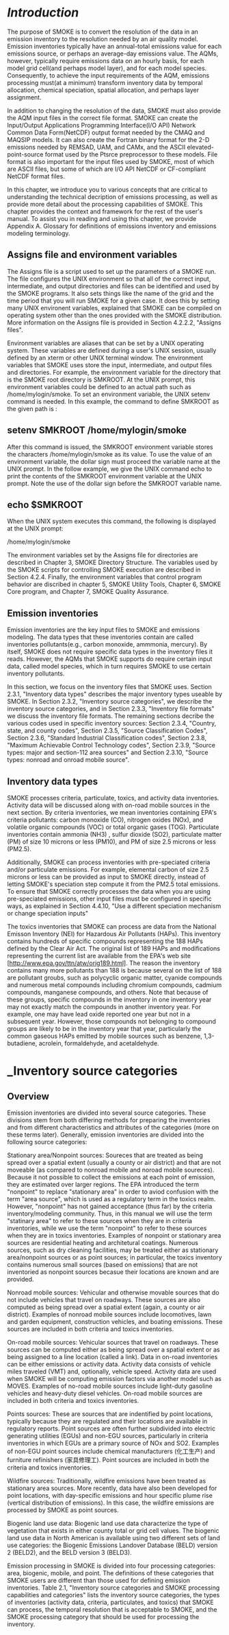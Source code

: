 # _Introduction_

The purpose of SMOKE is to convert the resolution of the data in an emission inventory to the resolution needed by an air quality model. Emission inventories typically have an annual-total emissions value for each emissions source, or perhaps an average-day emissions value. The AQMs, however, typically require emissions data on an hourly basis, for each model grid cell(and perhaps model layer), and for each model species. Consequently, to achieve the input requirements of the AQM, emissions processing must(at a minimum) transform inventory data by temporal allocation, chemical speciation, spatial allocation, and perhaps layer assignment.

In addition to changing the resolution of the data, SMOKE must also provide the AQM input files in the correct file format. SMOKE can create the Input/Output Applications Programming Interface(I/O API) Network Common Data Form(NetCDF) output format needed by the CMAQ and MAQSIP models. It can also create the Fortran binary format for the 2-D emissions needed by REMSAD, UAM, and CAMx, and the ASCII elevated-point-source format used by the Ptsrce preprocessor to these models. File format is also important for the input files used by SMOKE, most of which are ASCII files, but some of which are I/O API NetCDF or CF-compliant NetCDF format files.

In this chapter, we introduce you to various concepts that are critical to understanding the technical decription of emissions processing, as well as provide more detail about the processing capabilities of SMOKE. This chapter provides the context and framework for the rest of the user's manual. To assist you in reading and using this chapter, we provide Appendix A. Glossary for definitions of emissions inventory and emissions modeling terminology.

## Assigns file and environment variables

The Assigns file is a script used to set up the parameters of a SMOKE run. The file configures the UNIX environment so that all of the correct input, intermediate, and output directories and files can be identified and used by the SMOKE programs. It also sets things like the name of the grid and the time period that you will run SMOKE for a given case. It does this by setting many UNIX environent variables, explained that SMOKE can be compiled on operating system other than the ones provided with the SMOKE distribution. More information on the Assigns file is provided in Section 4.2.2.2, "Assigns files".

Environment variables are aliases that can be set by a UNIX operating system. These variables are defined during a user's UNIX session, usually defined by an xterm or other UNIX terminal window. The environment variables that SMOKE uses store the input, intermediate, and output files and directories. For example, the environment variable for the directory that is the SMOKE root directory is SMKROOT. At the UNIX prompt, this environment variables could be defined to an actual path such as /home/mylogin/smoke. To set an environment variable, the UNIX setenv command is needed. In this example, the command to define SMKROOT as the given path is :

## setenv SMKROOT /home/mylogin/smoke 

After this command is issued, the SMKROOT environment variable stores the characters /home/mylogin/smoke as its value. To use the value of an environment variable, the dollar sign must proceed the variable name at the UNIX prompt. In the follow example, we give the UNIX command echo to print the contents of the SMKROOT environment variable at the UNIX prompt. Note the use of the dollar sign before the SMKROOT variable name.

## echo $SMKROOT

When the UNIX system executes this command, the following is displayed at the UNIX prompt:

/home/mylogin/smoke

The environment variables set by the Assigns file for directories are described in Chapter 3, SMOKE Directory Structure. The variables used by the SMOKE scripts for controlling SMOKE execution are described in Section 4.2.4. Finally, the environment variables that control program behavior are discribed in chapter 5, SMOKE Utility Tools, Chapter 6, SMOKE Core program, and Chapter 7, SMOKE Quality Assurance.

## Emission inventories

Emission inventories are the key input files to SMOKE and emissions modeling. The data types that these inventories contain are called inventories pollutants(e.g., carbon monoxide, ammmonia, mercury). By itself, SMOKE does not require specific data types in the inventory files it reads. However, the AQMs that SMOKE supports do require certain input data, called model species, which in turn requires SMOKE to use certain inventory pollutants.

In this section, we focus on the inventory files that SMOKE uses. Section 2.3.1, "Inventory data types" describes the major inventory types useable by SMOKE. In Section 2.3.2, "Inventory source categories", we describe the inventory source categories, and in Section 2.3.3, "Inventory file formats" we discuss the inventory file formats. The remaining sections decribe the various codes used in specific inventory sources: Section 2.3.4, "Country, state, and county codes", Section 2.3.5, "Source Classification Codes", Section 2.3.6, "Standard Industrial Classification codes", Section 2.3.8, "Maximum Achievable Control Technology codes", Section 2.3.9, "Source types: major and section-112 area sources" and Section 2.3.10, "Source types: nonroad and onroad mobile source".

## Inventory data types

SMOKE processes criteria, particulate, toxics, and activity data inventories. Activity data will be discussed along with on-road mobile sources in the next section. By criteria inventories, we mean inventories containing EPA's criteria pollutants: carbon monoxide (CO), nitrogen oxides (NOx), and volatile organic compounds (VOC) or total organic gases (TOG). Particulate inventories contain ammonia (NH3)
, sulfur dioxide (SO2), particulate matter (PM) of size 10 microns or less (PM10), and PM of size 2.5 microns or less (PM2.5).

Additionally, SMOKE can process inventories with pre-speciated criteria and/or particulate emissions. For example, elemental carbon of size 2.5 microns or less can be provided as input to SMOKE directly, instead of letting SMOKE's speciation step compute it from the PM2.5 total emissions. To ensure that SMOKE correctly processes the data when you are using pre-speciated emissions, other input files must be configured in specific ways, as explained in Section 4.4.10, "Use a different speciation mechanism or change speciation inputs"

The toxics inventories that SMOKE can process are data from the National Emisson Inventory (NEI) for Hazardous Air Pollutants (HAPs). This inventory contains hundreds of specific compounds representing the 188 HAPs defined by the Clear Air Act. The original list of 189 HAPs and modifications representing the current list are available from the EPA's web site [http://www.epa.gov/ttn/atw/orig189.html]. The reason the inventory contains many more pollutants than 188 is because several on the list of 188 are pollutant groubs, such as polycyclic organic matter, cyanide compounds and numerous metal compounds including chromium compounds, cadmium compounds, manganese compounds, and others. Note that because of these groups, specific compounds in the inventory in one inventory year may not exactly match the compounds in another inventory year. For example, one may have lead oxide reported one year but not in a subsequent year. However, those compounds not belonging to compound groups are likely to be in the inventory year that year, particularly the common gaseous HAPs emitted by mobile sources such as benzene, 1,3-butadiene, acrolein, formaldehyde, and acetaldehyde.

# _Inventory source categories

## Overview

Emission inventories are divided into several source categories. These divisions stem from both differing methods for preparing the inventories and from different characteristics and attributes of the categories (more on these terms later). Generally, emission inventories are divided into the following source categories:

 Stationary area/Nonpoint sources: Soureces that are treated as being spread over a spatial extent (usually a county or air district) and that are not moveable (as compared to nonroad mobile and noroad mobile soureces). Because it not possible to collect the emissions at each point of emission, they are estimated over larger regions. The EPA introduced the term "nonpoint" to replace "stationary area" in order to aviod confusion with the term "area source", which is used as a regulatory term in the toxics realm. However, "nonpoint" has not gained acceptance (thus far) by the criteria inventory/modeling community. Thus, in this manual we will use the term "statinary area" to refer to these sources when they are in criteria inventories, while we use the term "nonpoint" to refer to these sources when they are in toxics inventories. Examples of nonpoint or stationary area sources are residential heating and architetural coatings. Numerous sources, such as dry cleaning facilities, may be treated either as stationary area/nonpoint sources or as point sources; in particular, the toxics inventory contains numerous small sources (based on emissions) that are not inventoried as nonpoint sources becasue their locations are known and are provided.
 
 Nonroad mobile sources: Vehicular and otherwise movable sources that do not include vehicles that travel on roadways. These sources are also computed as being spread over a spatial extent (again, a county or air district). Examples of nonroad mobile sources include locomotives, lawn and garden equipment, construction vehicles, and boating emissions. These sources are included in both criteria and toxics inventories.
 
 On-road mobile sources: Vehicular sources that travel on roadways. These sources can be computed either as being spread over a spatial extent or as being assigned to a line location (called a link). Data in on-road inventories can be either emissions or activity data. Activity data consists of vehicle miles traveled (VMT) and, optionally, vehicle speed. Activity data are used when SMOKE will be computing emission factors via another model such as MOVES. Examples of no-road mobile sources include light-duty gasoline vehicles and heavy-duty diesel vehicles. On-road mobile sources are included in both criteria and toxics inventories.
 
 Points sources: These are sources that are indentified by point locations, typically because they are regulated and their locations are available in regulatory reports. Point sources are often further subdivided into electric generating utilities (EGUs) and non-EGU sources, particularly in criteria inventories in which EGUs are a primary source of NOx and SO2. Examples of non-EGU point sources include chemical manufacturers (化工生产) and furniture refinishers (家具修理工). Point sources are included in both the criteria and toxics inventories.
 
 Wildfire sources: Traditionally, wildfire emissions have been treated as stationary area sources. More recently, data have also been developed for point locations, with day-specific emissions and hour specific plume rise (vertical distribution of emissions). In this case, the wildfire emissions are processed by SMOKE as point sources.
 
 Biogenic land use data: Biogenic land use data characterize the type of vegetation that exists in either county total or grid cell values. The biogenic land use data in North American is available using two different sets of land use categories: the Biogenic Emissions Landover Database (BELD) version 2 (BELD2), and the BELD version 3 (BELD3).
 
 Emission processing in SMOKE is divided into four processing categories: area, biogenic, mobile, and point. The definitions of these categories that SMOKE users are different than those used for defining emission inventories. Table 2.1, "Inventory source categories and SMOKE processing capabilities and categories" lists the inventory source categories, the types of inventories (activity data, criteria, particulates, and toxics) that SMOKE can process, the temporal resolution that is acceptable to SMOKE, and the SMOKE processing category that should be used for processing the inventory.
